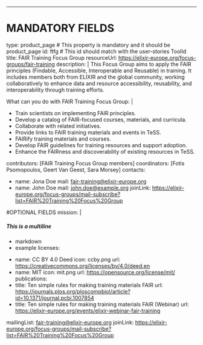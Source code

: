 ---
# MANDATORY FIELDS
type: product_page # This property is mandatory and it should be product_page
id: ftfg # This id should match with the user-stories ToolId
title: FAIR Training Focus Group
resourceUrl: https://elixir-europe.org/focus-groups/fair-training
description: |
  This Focus Group aims to apply the FAIR principles (Findable, Accessible, Interoperable and Reusable) in training. It includes members both from ELIXIR and the global community, working collaboratively to enhance data and resource accessibility, reusability, and interoperability through training efforts.

What can you do with FAIR Training Focus Group: |
  * Train scientists on implementing FAIR principles.
  * Develop a catalog of FAIR-focused courses, materials, and curricula.
  * Collaborate with related initiatives.
  * Provide links to FAIR training materials and events in TeSS.
  * FAIRify training materials and courses.
  * Develop FAIR guidelines for training resources and support adoption.
  * Enhance the FAIRness and discoverability of existing resources in TeSS.

contributors: [FAIR Training Focus Group members]
coordinators: [Fotis Psomopoulos, Geert Van Geest, Sara Morsey]
contacts:
  - name: Jona Doe
    mail: fair-training@elixir-europe.org
  - name: John Doe
    mail: john.doe@example.org
joinLink: https://elixir-europe.org/focus-groups/mail-subscribe?list=FAIR%20Training%20Focus%20Group

#OPTIONAL FIELDS
mission: |
  ##### This is a multiline

  * markdown
  * example
licenses:
  - name: CC BY 4.0 Deed
    icon: ccby.png
    url: https://creativecommons.org/licenses/by/4.0/deed.en
  - name: MIT
    icon: mit.png
    url: https://opensource.org/license/mit/
publications:
  - title: Ten simple rules for making training materials FAIR
    url: https://journals.plos.org/ploscompbiol/article?id=10.1371/journal.pcbi.1007854
  - title: Ten simple rules for making training materials FAIR (Webinar)
    url: https://elixir-europe.org/events/elixir-webinar-fair-training
    
mailingList: fair-training@elixir-europe.org
joinLink: https://elixir-europe.org/focus-groups/mail-subscribe?list=FAIR%20Training%20Focus%20Group


